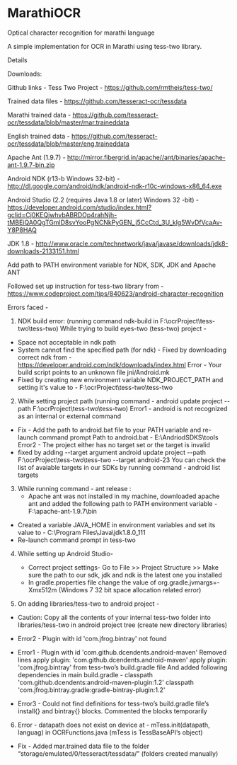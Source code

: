 # MarathiOCR
Optical character recognition for marathi language

A simple implementation for OCR in Marathi using tess-two library.

Details

Downloads: 

Github links -
Tess Two Project - https://github.com/rmtheis/tess-two/

Trained data files - https://github.com/tesseract-ocr/tessdata

Marathi trained data - https://github.com/tesseract-ocr/tessdata/blob/master/mar.traineddata

English trained data - https://github.com/tesseract-ocr/tessdata/blob/master/eng.traineddata

Apache Ant (1.9.7) - http://mirror.fibergrid.in/apache//ant/binaries/apache-ant-1.9.7-bin.zip 

Android NDK (r13-b Windows 32-bit) - http://dl.google.com/android/ndk/android-ndk-r10c-windows-x86_64.exe

Android Studio (2.2 (requires Java 1.8 or later) Windows 32 -bit) - https://developer.android.com/studio/index.html?gclid=Cj0KEQjwhvbABRDOp4rahNjh-tMBEiQA0QgTGmlD8svYooPgNCNkPyGEN_j5CcCtd_3U_klg5WvDfVcaAv-Y8P8HAQ 

JDK 1.8 - http://www.oracle.com/technetwork/java/javase/downloads/jdk8-downloads-2133151.html

Add path to PATH environment variable for NDK,  SDK, JDK and Apache ANT

Followed set up instruction for tess-two library from - https://www.codeproject.com/tips/840623/android-character-recognition


Errors faced - 

1. NDK build error: (running command ndk-build in F:\ocrProject\tess-two\tess-two)
While trying to build eyes-two (tess-two) project -   
- Space not acceptable in ndk path
- System cannot find the specified path (for ndk) - Fixed by downloading correct ndk from - https://developer.android.com/ndk/downloads/index.html 
Error - Your build script points to an unknown file jni/Android.mk
- Fixed by creating new environment variable NDK_PROJECT_PATH and setting it's value to - F:\ocrProject\tess-two\tess-two

2. While setting project path (running command - android update project --path F:\ocrProject\tess-two\tess-two)
Error1 - android is not recognized as an internal or external command
 - Fix - Add the path to android.bat file to your PATH variable and re-launch command prompt
           Path to android.bat - E:\AndriodSDKS\tools
Error2 - The project either has no target set or the target is invalid
 - fixed by adding --target argument
   android update project --path F:\ocrProject\tess-two\tess-two --target android-23
   You can check the list of avaiable targets in our SDKs by running command - android list targets

3. While running command - ant release :
    -  Apache ant was not installed in my machine, downloaded apache ant and added the following path to PATH environment variable - F:\apache-ant-1.9.7\bin
- Created a variable JAVA_HOME in environment variables and set its value to - C:\Program Files\Java\jdk1.8.0_111
- Re-launch command prompt in tess-two

4. While setting up Android Studio- 
     - Correct project settings- Go to File >> Project Structure >> Make sure the path to our sdk, jdk and ndk is the latest one you installed
   - In gradle.properties file change the value of org.gradle.jvmargs=-Xmx512m 
    (Windows 7 32 bit space allocation related error)

5. On adding libraries/tess-two to android project -
 - Caution: Copy all the contents of your internal tess-two folder into libraries/tess-two in android project tree (create new directory libraries)
- Error2 - Plugin with id 'com.jfrog.bintray' not found 

- Error1 - Plugin with id 'com.github.dcendents.android-maven'
 Removed lines
   apply plugin: 'com.github.dcendents.android-maven'
 apply plugin: 'com.jfrog.bintray' from tess-two’s build.gradle file
And added following dependencies in main build.gradle - 
classpath 'com.github.dcendents:android-maven-plugin:1.2'
classpath 'com.jfrog.bintray.gradle:gradle-bintray-plugin:1.2'

- Error3 -  Could not find definitions for tess-two’s build.gradle file’s install{} and bintray{} blocks. Commented the blocks temporarily


6. Error - datapath does not exist on device at - mTess.init(datapath, languag) in OCRFunctions.java (mTess is TessBaseAPI’s object)
- Fix - Added mar.trained data file to the folder “storage/emulated/0/tesseract/tessdata/” (folders created manually)
